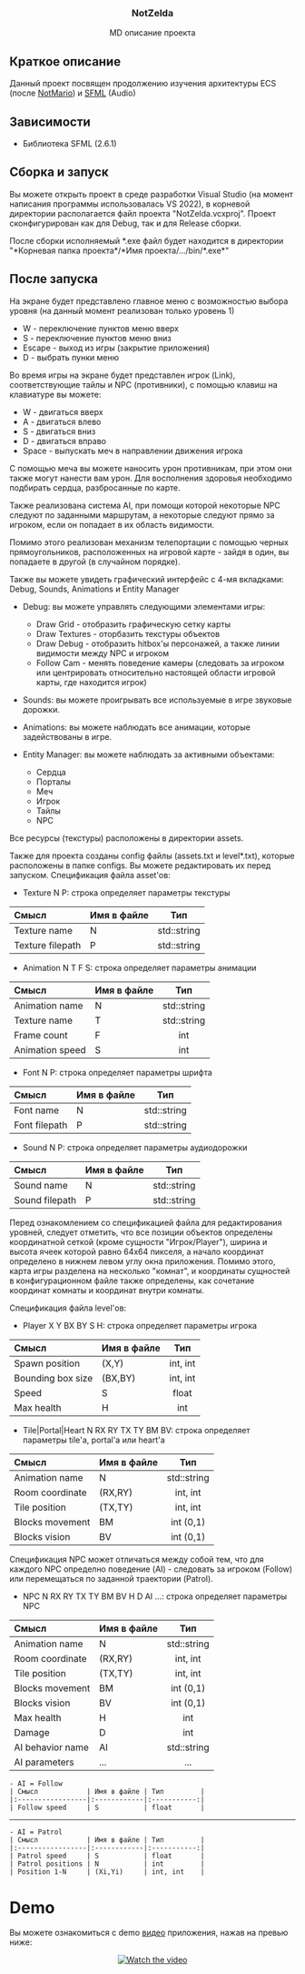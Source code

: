 <a name="readme-top"></a>
<!-- PROJECT HEADER -->
<br />
<div align="center">
  <h3 align="center">NotZelda</h3>
  <p align="center">
    MD описание проекта
    <br />
  </p>
</div>

<!-- ABOUT THE PROJECT SECTION -->
## Краткое описание

Данный проект посвящен продолжению изучения архитектуры ECS (после [NotMario][NotMario-url]) и [SFML][SFML-url] (Audio)

## Зависимости

* Библиотека SFML (2.6.1)

## Сборка и запуск

Вы можете открыть проект в среде разработки Visual Studio (на момент написания программы использовалась VS 2022), в корневой директории располагается файл проекта "NotZelda.vcxproj". Проект сконфигурирован как для Debug, так и для Release сборки.

После сборки исполняемый *.exe файл будет находится в директории "\*Корневая папка проекта\*/\*Имя проекта/.../bin/\*.exe\*"

## После запуска

На экране будет представлено главное меню с возможностью выбора уровня (на данный момент реализован только уровень 1)
- W - переключение пунктов меню вверх
- S - переключение пунктов меню вниз
- Escape - выход из игры (закрытие приложения)
- D - выбрать пунки меню

Во время игры на экране будет представлен игрок (Link), соответствующие тайлы и NPC (противники), с помощью клавиш на клавиатуре вы можете:
- W - двигаться вверх
- A - двигаться влево
- S - двигаться вниз
- D - двигаться вправо
- Space - выпускать меч в направлении движения игрока

С помощью меча вы можете наносить урон противникам, при этом они также могут нанести вам урон. Для восполнения здоровья необходимо подбирать сердца, разбросанные по карте. 

Также реализована система AI, при помощи которой некоторые NPC следуют по заданными маршрутам, а некоторые следуют прямо за игроком, если он попадает в их область видимости.

Помимо этого реализован механизм телепортации с помощью черных прямоугольников, расположенных  на игровой карте - зайдя в один, вы попадаете в другой (в случайном порядке).

Также вы можете увидеть графический интерфейс с 4-мя вкладками: Debug, Sounds, Animations и Entity Manager

- Debug: вы можете управлять следующими элементами игры:
  - Draw Grid - отобразить графическую сетку карты 
  - Draw Textures - оторбазить текстуры объектов
  - Draw Debug - отобразить hitbox'ы персонажей, а также линии видимости между NPC и игроком
  - Follow Cam - менять поведение камеры (следовать за игроком или центрировать относительно  настоящей области игровой карты, где находится игрок)

- Sounds: вы можете проигрывать все используемые в игре звуковые дорожки.

- Animations: вы можете наблюдать все анимации, которые задействованы в игре.

- Entity Manager: вы можете наблюдать за активными объектами: 
  - Сердца
  - Порталы
  - Меч
  - Игрок 
  - Тайлы
  - NPC

Все ресурсы (текстуры) расположены в директории assets.

Также для проекта созданы config файлы (assets.txt и level*.txt), которые расположены в папке configs. Вы можете редактировать их перед запуском. Спецификация файла asset'ов:

- Texture N P: строка определяет параметры текстуры
  
| Смысл             | Имя в файле | Тип         |
|:------------------|:------------|:-----------:|
| Texture name      | N           | std::string |
| Texture filepath  | P           | std::string |

- Animation N T F S: строка определяет параметры анимации

| Смысл           | Имя в файле | Тип             |
|:----------------|:------------|:---------------:|
| Animation name  | N           | std::string     |
| Texture name    | T           | std::string     |
| Frame count     | F           | int             |
| Animation speed | S           | int             |

- Font N P: строка определяет параметры шрифта
  
| Смысл          | Имя в файле | Тип         |
|:---------------|:------------|:-----------:|
| Font name      | N           | std::string |
| Font filepath  | P           | std::string |

- Sound N P: строка определяет параметры аудиодорожки
  
| Смысл          | Имя в файле | Тип         |
|:---------------|:------------|:-----------:|
| Sound name     | N           | std::string |
| Sound filepath | P           | std::string |

Перед ознакомлением со спецификацией файла для редактирования уровней, следует отметить, что все позиции объектов определены координатной сеткой (кроме сущности "Игрок/Player"), ширина и высота ячеек которой равно 64х64 пикселя, а начало координат определено в нижнем левом углу окна приложения. Помимо этого, карта игры разделена на несколько "комнат", и координаты сущностей в конфигурационном файле также определены, как сочетание координат комнаты и координат внутри комнаты.

Спецификация файла level'ов:

- Player X Y BX BY S H: строка определяет параметры игрока

| Смысл             | Имя в файле | Тип           |
|:------------------|:------------|:-------------:|
| Spawn position    | (X,Y)       | int, int      |
| Bounding box size | (BX,BY)     | int, int      |
| Speed             | S           | float         |
| Max health        | H           | int           |

- Tile|Portal|Heart N RX RY TX TY BM BV: строка определяет параметры tile'а, portal'а или heart'а

| Смысл            | Имя в файле | Тип         |
|:-----------------|:------------|:-----------:|
| Animation name   | N           | std::string |
| Room coordinate  | (RX,RY)     | int, int    |
| Tile position    | (TX,TY)     | int, int    |
| Blocks movement  | BM          | int (0,1)   |
| Blocks vision    | BV          | int (0,1)   |

Спецификация NPC может отличаться между собой тем, что для каждого NPC определно поведение (AI) - следовать за игроком (Follow) или перемещаться по заданной траектории (Patrol).

- NPC N RX RY TX TY BM BV H D AI ...: строка определяет параметры NPC

| Смысл            | Имя в файле | Тип         |
|:-----------------|:------------|:-----------:|
| Animation name   | N           | std::string |
| Room coordinate  | (RX,RY)     | int, int    |
| Tile position    | (TX,TY)     | int, int    |
| Blocks movement  | BM          | int (0,1)   |
| Blocks vision    | BV          | int (0,1)   |
| Max health       | H           | int         |
| Damage           | D           | int         |
| AI behavior name | AI          | std::string |
| AI parameters    | ...         | ...         |

    - AI = Follow
    | Смысл            | Имя в файле | Тип         |
    |:-----------------|:------------|:-----------:|
    | Follow speed     | S           | float       |
----------------------------------------------------
    - AI = Patrol
    | Смысл            | Имя в файле | Тип         |
    |:-----------------|:------------|:-----------:|
    | Patrol speed     | S           | float       |
    | Patrol positions | N           | int         |
    | Position 1-N     | (Xi,Yi)     | int, int    |

# Demo

Вы можете ознакомиться с demo [видео](https://www.youtube.com/watch?v=nfHuTF3bCjs) приложения, нажав на превью ниже:

<p align="center">
  <a href="https://www.youtube.com/watch?v=nfHuTF3bCjs" target="_blank">
    <img src="https://img.youtube.com/vi/nfHuTF3bCjs/maxresdefault.jpg" alt="Watch the video">
  </a>
</p>

<!-- RESOURCES LINKS -->
[NotMario-url]: https://github.com/ilyamukhinn/NotMario
[SFML-url]: https://www.sfml-dev.org/